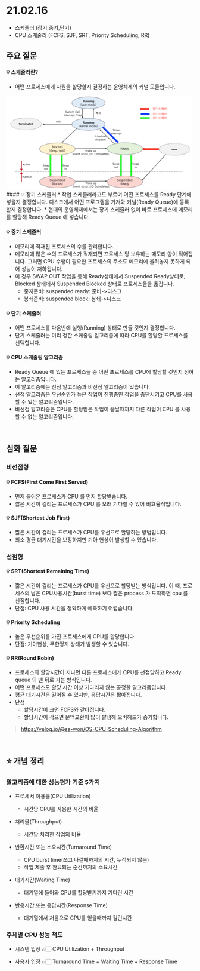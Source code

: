 # 21.02.16
* 스케줄러 (장기,중기,단기)
* CPU 스케줄러 (FCFS, SJF, SRT, Priority Scheduling, RR)

## 주요 질문

#### 💡 스케줄러란?
   * 어떤 프로세스에게 자원을 할당할지 결정하는 운영체제의 커널 모듈입니다. 
   <img src="images/scheduler.png" width="500">
#### 💡 장기 스케줄러
   * 작업 스케줄러라고도 부르며 어떤 프로세스를 Ready 단계에 넣을지 결정합니다. 디스크에서 어떤 프로그램을 가져와 커널(Ready Queue)에 등록할지 결정합니다. 
   * 현대의 운영체제에서는 장기 스케줄러 없이 바로 프로세스에 메모리를 할당해 Ready Queue 에 넣습니다.
   
#### 💡 중기 스케줄러
   * 메모리에 적재된 프로세스의 수를 관리합니다.
   * 메모리에 많은 수의 프로세스가 적재되면 프로세스 당 보유하는 메모리 양이 적어집니다. 그러면 CPU 수행이 필요한 프로세스의 주소도 메모리에 올려놓지 못하게 되어 성능이 저하됩니다.
   * 이 경우 SWAP OUT 작업을 통해 Ready상태에서 Suspended Ready상태로, Blocked 상태에서 Suspended Blocked 상태로 프로세스들을 옮깁니다.
      * 중지준비: suspended ready: 준비->디스크
      * 봉쇄준비: suspended block: 봉쇄->디스크

#### 💡 단기 스케줄러
   * 어떤 프로세스를 다음번에 실행(Running) 상태로 만들 것인지 결정합니다.
   * 단기 스케줄러는 미리 정한 스케줄링 알고리즘에 따라 CPU를 할당할 프로세스를 선택합니다.


#### 💡 CPU 스케줄링 알고리즘
* Ready Queue 에 있는 프로세스들 중 어떤 프로세스를 CPU에 할당할 것인지 정하는 알고리즘입니다.
* 이 알고리즘에는 선점 알고리즘과 비선점 알고리즘이 있습니다.
* 선점 알고리즘은 우선순위가 높은 작업이 진행중인 작업을 중단시키고 CPU를 사용할 수 있는 알고리즘입니다. 
* 비선점 알고리즘은 CPU를 할당받은 작업이 끝날때까지 다른 작업이 CPU 를 사용할 수 없는 알고리즘입니다.
<br/>

## 심화 질문

### 비선점형
#### 💡 FCFS(First Come First Served)
   * 먼저 들어온 프로세스가 CPU 를 먼저 할당받습니다.
   * 짧은 시간이 걸리는 프로세스가 CPU 를 오래 기다릴 수 있어 비효율적입니다.
   
#### 💡 SJF(Shortest Job First)

   * 짧은 시간이 걸리는 프로세스가 CPU를 우선으로 할당하는 방법입니다.
   * 최소 평균 대기시간을 보장하지만 기아 현상이 발생할 수 있습니다.


### 선점형
#### 💡 SRT(Shortest Remaining Time)
   * 짧은 시간이 걸리는 프로세스가 CPU를 우선으로 할당받는 방식입니다.  이 때, 프로세스의 남은 CPU사용시간(burst time) 보다 짧은 process 가 도착하면 cpu 를 선점합니다.
   * 단점: CPU 사용 시간을 정확하게 예측하기 어렵습니다.
#### 💡 Priority Scheduling
   * 높은 우선순위를 가진 프로세스에게 CPU를 할당합니다.
   * 단점: 기아현상, 무한정지 상태가 발생할 수 있습니다.
#### 💡 RR(Round Robin)
   * 프로세스의 할당시간이 지나면 다른 프로세스에게 CPU를 선점당하고 Ready queue 의 맨 뒤로 가는 방식입니다. 
   * 어떤 프로세스도 할당 시간 이상 기다리지 않는 공정한 알고리즘입니다.
   * 평균 대기시간은 길어질 수 있지만, 응답시간은 짧아집니다.
   * 단점
      * 할당시간이 크면 FCFS와 같아집니다.
      * 할당시간이 작으면 문맥교환이 많이 발생해 오버헤드가 증가합니다.
 > https://velog.io/@ss-won/OS-CPU-Scheduling-Algorithm
<br/>

## ⭐ 개념 정리

### 알고리즘에 대한 성능평가 기준 5가지
* 프로세서 이용률(CPU Utilization)  
   * 시간당 CPU를 사용한 시간의 비율
   
* 처리율(Throughput)
   * 시간당 처리한 작업의 비율

* 반환시간 또는 소요시간(Turnaround Time)
   * CPU burst time(쓰고 나갈때까지의 시간, 누적되지 않음)
   * 작업 제출 후 완료되는 순간까지의 소요시간
* 대기시간(Waiting Time)
   * 대기열에 들어와 CPU를 할당받기까지 기다린 시간

* 반응시간 또는 응답시간(Response Time)
   * 대기열에서 처음으로 CPU를 얻을때까지 걸린시간

###  주체별 CPU 성능 척도
* 시스템 입장
👉🏻 CPU Utilization + Throughput

* 사용자 입장
👉🏻 Turnaround Time + Waiting Time + Response Time
   

<br/>
